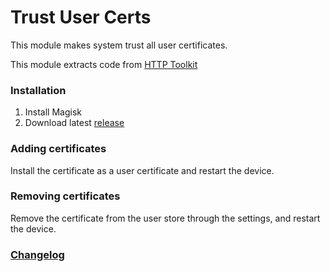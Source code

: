 # Trust User Certs

This module makes system trust all user certificates.

This module extracts code from [HTTP Toolkit](https://github.com/httptoolkit/httptoolkit-server/blob/main/src/interceptors/android/adb-commands.ts)

### Installation
1. Install Magisk
2. Download latest [release](https://github.com/lupohan44/TrustUserCertificates/releases)

### Adding certificates
Install the certificate as a user certificate and restart the device.

### Removing certificates
Remove the certificate from the user store through the settings, and restart the device.

### [Changelog](https://github.com/lupohan44/TrustUserCertificates/blob/main/changelog.md)
